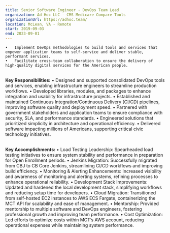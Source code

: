 ```yaml
---
title: Senior Software Engineer - DevOps Team Lead
organization: Ad Hoc LLC - CMS Medicare Compare Tools
organizationUrl: https://adhoc.team/
location: McLean, VA - Remote
start: 2019-09-03
end: 2023-09-01
---
```


    •	Implement DevOps methodologies to build tools and services that empower application teams to self-service and deliver stable, performant services.
    •	Facilitate cross-team collaboration to ensure the delivery of high-quality digital services for the American people.

</br><b>Key Responsibilities:</b>
• Designed and supported consolidated DevOps tools and services, enabling infrastructure engineers to streamline production workflows.
• Developed libraries, modules, and packages to enhance integration and usability for infrastructure projects.
• Established and maintained Continuous Integration/Continuous Delivery (CI/CD) pipelines, improving software quality and deployment speed.
• Partnered with government stakeholders and application teams to ensure compliance with security, SLA, and performance standards.
• Engineered solutions that prioritized simplicity in architecture and operational efficiency.
• Delivered software impacting millions of Americans, supporting critical civic technology initiatives.

</br><b>Key Accomplishments:</b>
• Load Testing Leadership: Spearheaded load testing initiatives to ensure system stability and performance in preparation for Open Enrollment periods.
• Jenkins Migration: Successfully migrated from CBJ to CB Core Jenkins, streamlining CI/CD workflows and improving build efficiency.
• Monitoring & Alerting Enhancements: Increased visibility and awareness of monitoring and alerting systems, refining processes to enhance operational reliability.
• Development Stack Improvements: Updated and hardened the local development stack, simplifying workflows and reducing setup time for developers.
• Cloud Migration: Transitioned from self-hosted EC2 instances to AWS ECS Fargate, containerizing the MCT API for scalability and ease of management.
• Mentorship: Provided mentorship to multiple software and DevOps engineers, fostering professional growth and improving team performance.
• Cost Optimization: Led efforts to optimize costs within MCT’s AWS account, reducing operational expenses while maintaining system performance.
